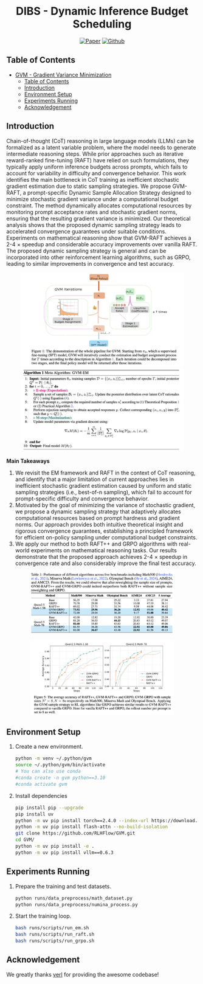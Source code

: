 <div align="center">

# DIBS - Dynamic Inference Budget Scheduling
[![Paper](https://img.shields.io/badge/paper-A42C25?style=for-the-badge&logo=arxiv&logoColor=white)](https://arxiv.org/abs/2505.02391) [![Github](https://img.shields.io/badge/GVM-000000?style=for-the-badge&logo=github&logoColor=000&logoColor=white)](https://github.com/RLHFlow/GVM)
</div>

## Table of Contents
- [GVM - Gradient Variance Minimization](#gvm---dynamic-inference-budget-scheduling)
  - [Table of Contents](#table-of-contents)
  - [Introduction](#introduction)
  - [Environment Setup](#environment-setup)
  - [Experiments Running](#experiments-running)
  - [Acknowledgement](#acknowledgement)

## Introduction
Chain-of-thought (CoT) reasoning in large language models (LLMs) can be formalized as a latent variable problem, where the model needs to generate intermediate reasoning steps. While prior approaches such as iterative reward-ranked fine-tuning (RAFT) have relied on such formulations, they typically apply uniform inference budgets across prompts, which fails to account for variability in difficulty and convergence behavior. This work identifies the main bottleneck in CoT training as inefficient stochastic gradient estimation due to static sampling strategies. We propose GVM-RAFT, a prompt-specific Dynamic Sample Allocation Strategy designed to minimize stochastic gradient variance under a computational budget constraint. The method dynamically allocates computational resources by monitoring prompt acceptance rates and stochastic gradient norms, ensuring that the resulting gradient variance is minimized. Our theoretical analysis shows that the proposed dynamic sampling strategy leads to accelerated convergence guarantees under suitable conditions. Experiments on mathematical reasoning show that GVM-RAFT achieves a 2-4 $\times$ speedup and considerable accuracy improvements over vanilla RAFT. The proposed dynamic sampling strategy is general and can be incorporated into other reinforcement learning algorithms, such as GRPO, leading to similar improvements in convergence and test accuracy.

<p align="center">
  <img src="figures/main_fig.png" width="85%" />
  <img src="figures/alg.png" width="85%">
</p>

**Main Takeaways**
1. We revisit the EM framework and RAFT in the context of CoT reasoning, and identify that a major limitation of current approaches lies in inefficient stochastic gradient estimation caused by uniform and static sampling strategies (i.e., best-of-n sampling), which fail to account for prompt-specific difficulty and convergence behavior.
2. Motivated by the goal of minimizing the variance of stochastic gradient, we propose a dynamic sampling strategy that adaptively allocates computational resources based on prompt hardness and gradient norms. Our approach provides both intuitive theoretical insight and rigorous convergence guarantees, establishing a principled framework for efficient on-policy sampling under computational budget constraints.
3. We apply our method to both RAFT++ and GRPO algorithms with real-world experiments on mathematical reasoning tasks. Our results demonstrate that the proposed approach achieves 2-4 $\times$ speedup in convergence rate and also considerably improve the final test accuracy. 


<p align="center">
  <img src="figures/res.png" width="75%" />
</p>


<p align="center">
  <img src="figures/res_fig.png" width="75%" />
</p>

## Environment Setup
1. Create a new environment.
   ```bash
   python -m venv ~/.python/gvm
   source ~/.python/gvm/bin/activate
   # You can also use conda 
   #conda create -n gvm python==3.10
   #conda activate gvm
   ```
2. Install dependencies
   ```bash
   pip install pip --upgrade
   pip install uv
   python -m uv pip install torch==2.4.0 --index-url https://download.pytorch.org/whl/cu124
   python -m uv pip install flash-attn --no-build-isolation
   git clone https://github.com/RLHFlow/GVM.git
   cd GVM/
   python -m uv pip install -e .
   python -m uv pip install vllm==0.6.3
   ```

## Experiments Running
1. Prepare the training and test datasets.
    ```bash
    python runs/data_preprocess/math_dataset.py
    python runs/data_preprocess/numina_process.py
    ```
2. Start the training loop.
   ```bash
   bash runs/scripts/run_em.sh
   bash runs/scripts/run_raft.sh
   bash runs/scripts/run_grpo.sh
   ```

## Acknowledgement
We greatly thanks [verl](https://github.com/volcengine/verl) for providing the awesome codebase!